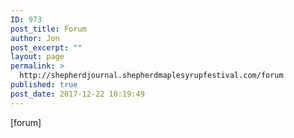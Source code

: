 ```yaml
---
ID: 973
post_title: Forum
author: Jon
post_excerpt: ""
layout: page
permalink: >
  http://shepherdjournal.shepherdmaplesyrupfestival.com/forum
published: true
post_date: 2017-12-22 10:19:49
---
```

[forum]